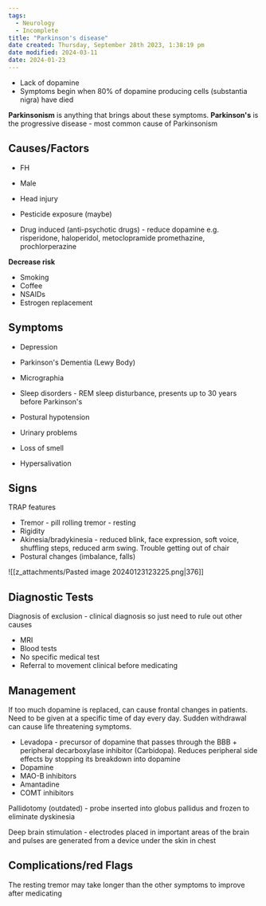 ```yaml
---
tags:
  - Neurology
  - Incomplete
title: "Parkinson's disease"
date created: Thursday, September 28th 2023, 1:38:19 pm
date modified: 2024-03-11
date: 2024-01-23
---
```

- Lack of dopamine
- Symptoms begin when 80% of dopamine producing cells (substantia nigra) have died

**Parkinsonism** is anything that brings about these symptoms.
**Parkinson's** is the progressive disease - most common cause of Parkinsonism


## Causes/Factors

- FH
- Male
- Head injury
- Pesticide exposure (maybe)

- Drug induced (anti-psychotic drugs) - reduce dopamine e.g. risperidone, haloperidol, metoclopramide promethazine, prochlorperazine

**Decrease risk**
- Smoking
- Coffee 
- NSAIDs
- Estrogen replacement

## Symptoms

- Depression
- Parkinson's Dementia (Lewy Body)
- Micrographia
- Sleep disorders - REM sleep disturbance, presents up to 30 years before Parkinson's 
- Postural hypotension
- Urinary problems

- Loss of smell
- Hypersalivation

## Signs

TRAP features

- Tremor - pill rolling tremor - resting
- Rigidity
- Akinesia/bradykinesia - reduced blink, face expression, soft voice, shuffling steps, reduced arm swing. Trouble getting out of chair
- Postural changes (imbalance, falls)

![[z_attachments/Pasted image 20240123123225.png|376]]

## Diagnostic Tests

Diagnosis of exclusion - clinical diagnosis so just need to rule out other causes
- MRI
- Blood tests
- No specific medical test
- Referral to movement clinical before medicating 

## Management

If too much dopamine is replaced, can cause frontal changes in patients. Need to be given at a specific time of day every day. Sudden withdrawal can cause life threatening symptoms.

- Levadopa - precursor of dopamine that passes through the BBB + peripheral decarboxylase inhibitor (Carbidopa). Reduces peripheral side effects by stopping its breakdown into dopamine
- Dopamine 
- MAO-B inhibitors
- Amantadine
- COMT inhibitors

Pallidotomy (outdated) - probe inserted into globus pallidus and frozen to eliminate dyskinesia 

Deep brain stimulation - electrodes placed in important areas of the brain and pulses are generated from a device under the skin in chest 
## Complications/red Flags
The resting tremor may take longer than the other symptoms to improve after medicating 